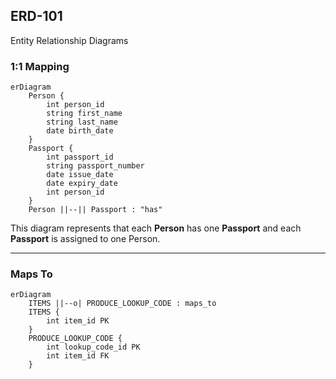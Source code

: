 ## ERD-101

Entity Relationship Diagrams

### 1:1 Mapping

```mermaid
erDiagram
    Person {
        int person_id
        string first_name
        string last_name
        date birth_date
    }
    Passport {
        int passport_id
        string passport_number
        date issue_date
        date expiry_date
        int person_id
    }
    Person ||--|| Passport : "has"
```

This diagram represents that each **Person** has one **Passport** and each **Passport** is assigned to one Person.

* * *

### Maps To

```mermaid
erDiagram
    ITEMS ||--o| PRODUCE_LOOKUP_CODE : maps_to
    ITEMS {
        int item_id PK
    }
    PRODUCE_LOOKUP_CODE {
        int lookup_code_id PK
        int item_id FK
    }
```